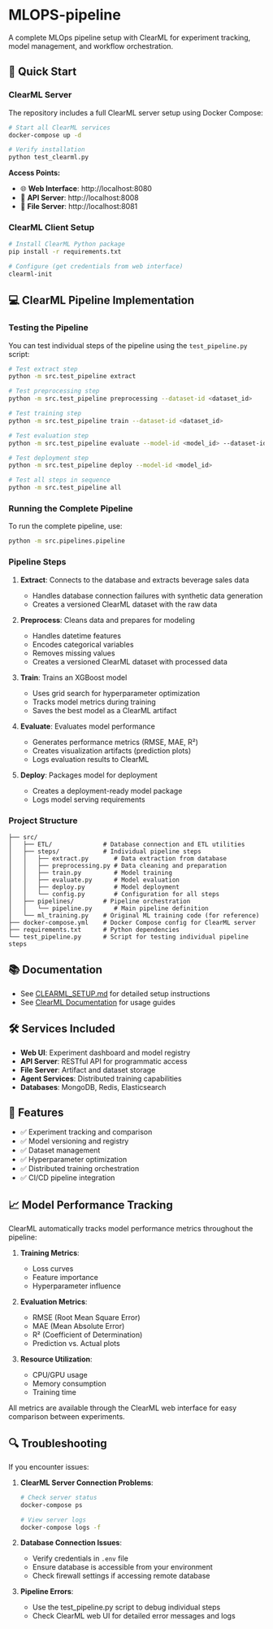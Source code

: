 # MLOPS-pipeline

A complete MLOps pipeline setup with ClearML for experiment tracking, model management, and workflow orchestration.

## 🚀 Quick Start

### ClearML Server
The repository includes a full ClearML server setup using Docker Compose:

```bash
# Start all ClearML services
docker-compose up -d

# Verify installation
python test_clearml.py
```

**Access Points:**
- 🌐 **Web Interface**: http://localhost:8080
- 🔌 **API Server**: http://localhost:8008  
- 📁 **File Server**: http://localhost:8081

### ClearML Client Setup
```bash
# Install ClearML Python package
pip install -r requirements.txt

# Configure (get credentials from web interface)
clearml-init
```

## 💻 ClearML Pipeline Implementation

### Testing the Pipeline

You can test individual steps of the pipeline using the `test_pipeline.py` script:

```bash
# Test extract step
python -m src.test_pipeline extract

# Test preprocessing step
python -m src.test_pipeline preprocessing --dataset-id <dataset_id>

# Test training step
python -m src.test_pipeline train --dataset-id <dataset_id>

# Test evaluation step
python -m src.test_pipeline evaluate --model-id <model_id> --dataset-id <dataset_id>

# Test deployment step
python -m src.test_pipeline deploy --model-id <model_id>

# Test all steps in sequence
python -m src.test_pipeline all
```

### Running the Complete Pipeline

To run the complete pipeline, use:

```bash
python -m src.pipelines.pipeline
```

### Pipeline Steps

1. **Extract**: Connects to the database and extracts beverage sales data
   - Handles database connection failures with synthetic data generation
   - Creates a versioned ClearML dataset with the raw data

2. **Preprocess**: Cleans data and prepares for modeling
   - Handles datetime features
   - Encodes categorical variables
   - Removes missing values
   - Creates a versioned ClearML dataset with processed data

3. **Train**: Trains an XGBoost model
   - Uses grid search for hyperparameter optimization
   - Tracks model metrics during training
   - Saves the best model as a ClearML artifact

4. **Evaluate**: Evaluates model performance
   - Generates performance metrics (RMSE, MAE, R²)
   - Creates visualization artifacts (prediction plots)
   - Logs evaluation results to ClearML

5. **Deploy**: Packages model for deployment
   - Creates a deployment-ready model package
   - Logs model serving requirements

### Project Structure

```
├── src/
│   ├── ETL/              # Database connection and ETL utilities
│   ├── steps/            # Individual pipeline steps
│   │   ├── extract.py       # Data extraction from database
│   │   ├── preprocessing.py # Data cleaning and preparation
│   │   ├── train.py         # Model training
│   │   ├── evaluate.py      # Model evaluation
│   │   ├── deploy.py        # Model deployment
│   │   └── config.py        # Configuration for all steps
│   ├── pipelines/        # Pipeline orchestration
│   │   └── pipeline.py      # Main pipeline definition
│   └── ml_training.py    # Original ML training code (for reference)
├── docker-compose.yml    # Docker Compose config for ClearML server
├── requirements.txt      # Python dependencies
└── test_pipeline.py      # Script for testing individual pipeline steps
```

## 📚 Documentation
- See [CLEARML_SETUP.md](CLEARML_SETUP.md) for detailed setup instructions
- See [ClearML Documentation](https://clear.ml/docs) for usage guides

## 🛠 Services Included
- **Web UI**: Experiment dashboard and model registry
- **API Server**: RESTful API for programmatic access
- **File Server**: Artifact and dataset storage
- **Agent Services**: Distributed training capabilities
- **Databases**: MongoDB, Redis, Elasticsearch

## 🎯 Features
- ✅ Experiment tracking and comparison
- ✅ Model versioning and registry
- ✅ Dataset management
- ✅ Hyperparameter optimization
- ✅ Distributed training orchestration
- ✅ CI/CD pipeline integration

## 📈 Model Performance Tracking

ClearML automatically tracks model performance metrics throughout the pipeline:

1. **Training Metrics**:
   - Loss curves
   - Feature importance
   - Hyperparameter influence

2. **Evaluation Metrics**:
   - RMSE (Root Mean Square Error)
   - MAE (Mean Absolute Error)
   - R² (Coefficient of Determination)
   - Prediction vs. Actual plots

3. **Resource Utilization**:
   - CPU/GPU usage
   - Memory consumption
   - Training time

All metrics are available through the ClearML web interface for easy comparison between experiments.

## 🔍 Troubleshooting

If you encounter issues:

1. **ClearML Server Connection Problems**:
   ```bash
   # Check server status
   docker-compose ps
   
   # View server logs
   docker-compose logs -f
   ```

2. **Database Connection Issues**:
   - Verify credentials in `.env` file
   - Ensure database is accessible from your environment
   - Check firewall settings if accessing remote database

3. **Pipeline Errors**:
   - Use the test_pipeline.py script to debug individual steps
   - Check ClearML web UI for detailed error messages and logs